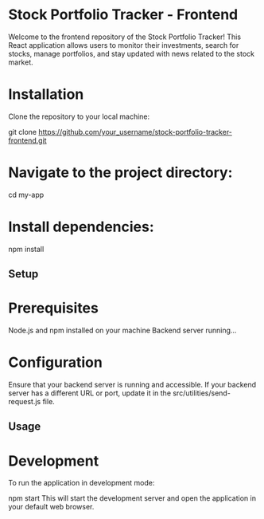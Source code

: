 # Stock Portfolio Tracker - Frontend
Welcome to the frontend repository of the Stock Portfolio Tracker! This React application allows users to monitor their investments, search for stocks, manage portfolios, and stay updated with news related to the stock market.

# Installation
Clone the repository to your local machine:

git clone https://github.com/your_username/stock-portfolio-tracker-frontend.git

# Navigate to the project directory:

cd my-app

# Install dependencies:

npm install

## Setup

# Prerequisites

Node.js and npm installed on your machine
Backend server running...

# Configuration

Ensure that your backend server is running and accessible.
If your backend server has a different URL or port, update it in the src/utilities/send-request.js file.

## Usage
# Development

To run the application in development mode:

npm start
This will start the development server and open the application in your default web browser.